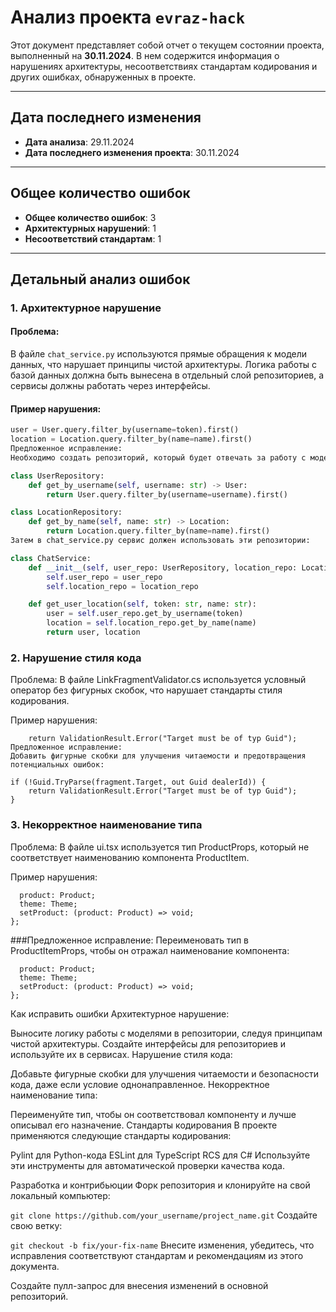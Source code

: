 # Анализ проекта `evraz-hack`

Этот документ представляет собой отчет о текущем состоянии проекта, выполненный на **30.11.2024**. В нем содержится информация о нарушениях архитектуры, несоответствиях стандартам кодирования и других ошибках, обнаруженных в проекте.

---

## Дата последнего изменения

- **Дата анализа**: 29.11.2024
- **Дата последнего изменения проекта**: 30.11.2024

---

## Общее количество ошибок

- **Общее количество ошибок**: 3
- **Архитектурных нарушений**: 1
- **Несоответствий стандартам**: 1

---

## Детальный анализ ошибок

### 1. Архитектурное нарушение

#### Проблема:

В файле `chat_service.py` используются прямые обращения к модели данных, что нарушает принципы чистой архитектуры. Логика работы с базой данных должна быть вынесена в отдельный слой репозиториев, а сервисы должны работать через интерфейсы.

#### Пример нарушения:

```python
user = User.query.filter_by(username=token).first()
location = Location.query.filter_by(name=name).first()
Предложенное исправление:
Необходимо создать репозиторий, который будет отвечать за работу с моделями User и Location, и использовать его в сервисе. Например:

class UserRepository:
    def get_by_username(self, username: str) -> User:
        return User.query.filter_by(username=username).first()

class LocationRepository:
    def get_by_name(self, name: str) -> Location:
        return Location.query.filter_by(name=name).first()
Затем в chat_service.py сервис должен использовать эти репозитории:

class ChatService:
    def __init__(self, user_repo: UserRepository, location_repo: LocationRepository):
        self.user_repo = user_repo
        self.location_repo = location_repo

    def get_user_location(self, token: str, name: str):
        user = self.user_repo.get_by_username(token)
        location = self.location_repo.get_by_name(name)
        return user, location
``` 
### 2. Нарушение стиля кода
Проблема:
В файле LinkFragmentValidator.cs используется условный оператор без фигурных скобок, что нарушает стандарты стиля кодирования.

Пример нарушения:
```if (!Guid.TryParse(fragment.Target, out Guid dealerId))
    return ValidationResult.Error("Target must be of typ Guid");
Предложенное исправление:
Добавить фигурные скобки для улучшения читаемости и предотвращения потенциальных ошибок:

if (!Guid.TryParse(fragment.Target, out Guid dealerId)) {
    return ValidationResult.Error("Target must be of typ Guid");
}
```
### 3. Некорректное наименование типа
Проблема:
В файле ui.tsx используется тип ProductProps, который не соответствует наименованию компонента ProductItem.

Пример нарушения:
```type ProductProps = {
  product: Product;
  theme: Theme;
  setProduct: (product: Product) => void;
};
```
###Предложенное исправление:
Переименовать тип в ProductItemProps, чтобы он отражал наименование компонента:

```type ProductItemProps = {
  product: Product;
  theme: Theme;
  setProduct: (product: Product) => void;
};
```
Как исправить ошибки
Архитектурное нарушение:

Выносите логику работы с моделями в репозитории, следуя принципам чистой архитектуры.
Создайте интерфейсы для репозиториев и используйте их в сервисах.
Нарушение стиля кода:

Добавьте фигурные скобки для улучшения читаемости и безопасности кода, даже если условие однонаправленное.
Некорректное наименование типа:

Переименуйте тип, чтобы он соответствовал компоненту и лучше описывал его назначение.
Стандарты кодирования
В проекте применяются следующие стандарты кодирования:

Pylint для Python-кода
ESLint для TypeScript
RCS для C#
Используйте эти инструменты для автоматической проверки качества кода.

Разработка и контрибьюции
Форк репозитория и клонируйте на свой локальный компьютер:

```git clone https://github.com/your_username/project_name.git```
Создайте свою ветку:

```git checkout -b fix/your-fix-name```
Внесите изменения, убедитесь, что исправления соответствуют стандартам и рекомендациям из этого документа.

Создайте пулл-запрос для внесения изменений в основной репозиторий.